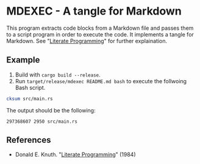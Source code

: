 # MDEXEC - A tangle for Markdown

This program extracts code blocks from a Markdown file and passes them
to a script program in order to execute the code.  It implements a
tangle for Markdown.  See "[Literate Programming][1]" for further
explaination.

## Example

1. Build with `cargo build --release`.
2. Run `target/release/mdexec README.md bash` to execute the follwoing
   Bash script.

```bash
cksum src/main.rs
```

The output should be the following:
```
297368607 2950 src/main.rs
```

## References

- Donald E. Knuth. "[Literate Programming][1]" (1984)

[1]: http://www.literateprogramming.com/knuthweb.pdf
